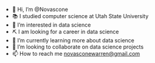- 👋 Hi, I’m @Novascone
- 📚 I studied computer science at Utah State University
- 👀 I’m interested in data science
- ⛏️ I am looking for a career in data science
- 🌱 I’m currently learning more about data science
- 💞️ I’m looking to collaborate on data science projects
- 📫 How to reach me novasconewarren@gmail.com

<!---
Novascone/Novascone is a ✨ special ✨ repository because its `README.md` (this file) appears on your GitHub profile.
You can click the Preview link to take a look at your changes.
--->
